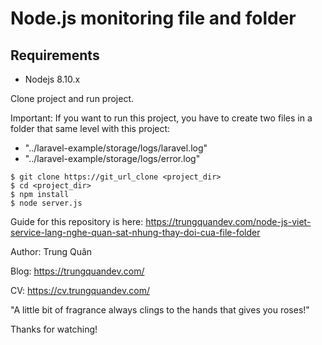 # Node.js monitoring file and folder

## Requirements

* Nodejs 8.10.x

Clone project and run project.

Important: If you want to run this project, you have to create two files in a folder that same level with this project:
- "../laravel-example/storage/logs/laravel.log"
- "../laravel-example/storage/logs/error.log"

```
$ git clone https://git_url_clone <project_dir>
$ cd <project_dir>
$ npm install
$ node server.js
```

Guide for this repository is here:
https://trungquandev.com/node-js-viet-service-lang-nghe-quan-sat-nhung-thay-doi-cua-file-folder

Author: Trung Quân

Blog: https://trungquandev.com/

CV: https://cv.trungquandev.com/

"A little bit of fragrance always clings to the hands that gives you roses!"

Thanks for watching!

